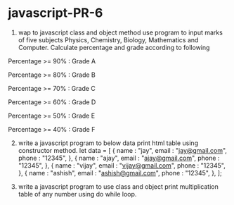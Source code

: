 # javascript-PR-6
1. wap to javascript class and object method use program to input marks of five subjects Physics, Chemistry, Biology, Mathematics and Computer. Calculate percentage and grade according to following

Percentage >= 90% : Grade A

Percentage >= 80% : Grade B

Percentage >= 70% : Grade C

Percentage >= 60% : Grade D 

Percentage >= 50% : Grade E

Percentage >= 40% : Grade F


2. write a javascript program to below data print html table using constructor method.
let data = [
                {
                    name : "jay",
                    email : "jay@gmail.com",
                    phone : "12345",
                },
                {
                    name : "ajay",
                    email : "ajay@gmail.com",
                    phone : "12345",
                },
                {
                    name : "vijay",
                    email : "vijay@gmail.com",
                    phone : "12345",
                },
                {
                    name : "ashish",
                    email : "ashish@gmail.com",
                    phone : "12345",
                },
            ];

3. write a javascript program to use class and object print multiplication table of any number using do while loop.
